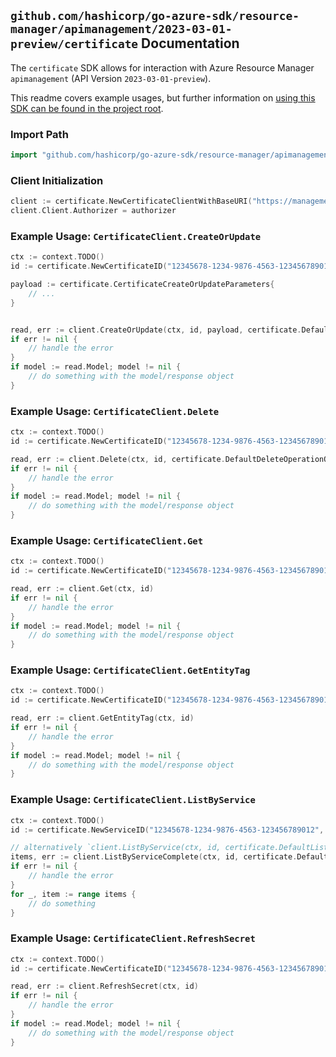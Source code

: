 
## `github.com/hashicorp/go-azure-sdk/resource-manager/apimanagement/2023-03-01-preview/certificate` Documentation

The `certificate` SDK allows for interaction with Azure Resource Manager `apimanagement` (API Version `2023-03-01-preview`).

This readme covers example usages, but further information on [using this SDK can be found in the project root](https://github.com/hashicorp/go-azure-sdk/tree/main/docs).

### Import Path

```go
import "github.com/hashicorp/go-azure-sdk/resource-manager/apimanagement/2023-03-01-preview/certificate"
```


### Client Initialization

```go
client := certificate.NewCertificateClientWithBaseURI("https://management.azure.com")
client.Client.Authorizer = authorizer
```


### Example Usage: `CertificateClient.CreateOrUpdate`

```go
ctx := context.TODO()
id := certificate.NewCertificateID("12345678-1234-9876-4563-123456789012", "example-resource-group", "serviceValue", "certificateIdValue")

payload := certificate.CertificateCreateOrUpdateParameters{
	// ...
}


read, err := client.CreateOrUpdate(ctx, id, payload, certificate.DefaultCreateOrUpdateOperationOptions())
if err != nil {
	// handle the error
}
if model := read.Model; model != nil {
	// do something with the model/response object
}
```


### Example Usage: `CertificateClient.Delete`

```go
ctx := context.TODO()
id := certificate.NewCertificateID("12345678-1234-9876-4563-123456789012", "example-resource-group", "serviceValue", "certificateIdValue")

read, err := client.Delete(ctx, id, certificate.DefaultDeleteOperationOptions())
if err != nil {
	// handle the error
}
if model := read.Model; model != nil {
	// do something with the model/response object
}
```


### Example Usage: `CertificateClient.Get`

```go
ctx := context.TODO()
id := certificate.NewCertificateID("12345678-1234-9876-4563-123456789012", "example-resource-group", "serviceValue", "certificateIdValue")

read, err := client.Get(ctx, id)
if err != nil {
	// handle the error
}
if model := read.Model; model != nil {
	// do something with the model/response object
}
```


### Example Usage: `CertificateClient.GetEntityTag`

```go
ctx := context.TODO()
id := certificate.NewCertificateID("12345678-1234-9876-4563-123456789012", "example-resource-group", "serviceValue", "certificateIdValue")

read, err := client.GetEntityTag(ctx, id)
if err != nil {
	// handle the error
}
if model := read.Model; model != nil {
	// do something with the model/response object
}
```


### Example Usage: `CertificateClient.ListByService`

```go
ctx := context.TODO()
id := certificate.NewServiceID("12345678-1234-9876-4563-123456789012", "example-resource-group", "serviceValue")

// alternatively `client.ListByService(ctx, id, certificate.DefaultListByServiceOperationOptions())` can be used to do batched pagination
items, err := client.ListByServiceComplete(ctx, id, certificate.DefaultListByServiceOperationOptions())
if err != nil {
	// handle the error
}
for _, item := range items {
	// do something
}
```


### Example Usage: `CertificateClient.RefreshSecret`

```go
ctx := context.TODO()
id := certificate.NewCertificateID("12345678-1234-9876-4563-123456789012", "example-resource-group", "serviceValue", "certificateIdValue")

read, err := client.RefreshSecret(ctx, id)
if err != nil {
	// handle the error
}
if model := read.Model; model != nil {
	// do something with the model/response object
}
```
